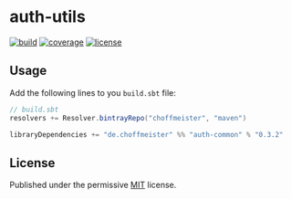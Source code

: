 # auth-utils

[![build](https://img.shields.io/circleci/project/choffmeister/auth-utils/master.svg)](https://circleci.com/gh/choffmeister/auth-utils)
[![coverage](https://img.shields.io/coveralls/choffmeister/auth-utils/master.svg)](https://coveralls.io/github/choffmeister/auth-utils?branch=master)
[![license](http://img.shields.io/badge/license-MIT-lightgrey.svg)](http://opensource.org/licenses/MIT)

## Usage

Add the following lines to you `build.sbt` file:

~~~ scala
// build.sbt
resolvers += Resolver.bintrayRepo("choffmeister", "maven")

libraryDependencies += "de.choffmeister" %% "auth-common" % "0.3.2"
~~~

## License

Published under the permissive [MIT](http://opensource.org/licenses/MIT) license.
